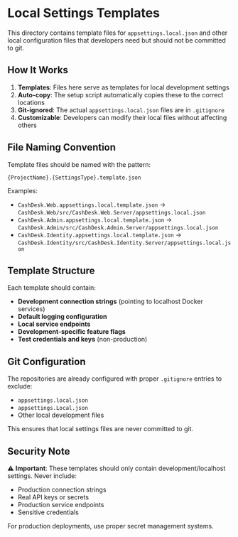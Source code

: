 # Local Settings Templates

This directory contains template files for `appsettings.local.json` and other local configuration files that developers need but should not be committed to git.

## How It Works

1. **Templates**: Files here serve as templates for local development settings
2. **Auto-copy**: The setup script automatically copies these to the correct locations
3. **Git-ignored**: The actual `appsettings.local.json` files are in `.gitignore`
4. **Customizable**: Developers can modify their local files without affecting others

## File Naming Convention

Template files should be named with the pattern:
```
{ProjectName}.{SettingsType}.template.json
```

Examples:
- `CashDesk.Web.appsettings.local.template.json` → `CashDesk.Web/src/CashDesk.Web.Server/appsettings.local.json`
- `CashDesk.Admin.appsettings.local.template.json` → `CashDesk.Admin/src/CashDesk.Admin.Server/appsettings.local.json`
- `CashDesk.Identity.appsettings.local.template.json` → `CashDesk.Identity/src/CashDesk.Identity.Server/appsettings.local.json`

## Template Structure

Each template should contain:
- **Development connection strings** (pointing to localhost Docker services)
- **Default logging configuration** 
- **Local service endpoints**
- **Development-specific feature flags**
- **Test credentials and keys** (non-production)

## Git Configuration

The repositories are already configured with proper `.gitignore` entries to exclude:
- `appsettings.local.json`
- `appsettings.Local.json` 
- Other local development files

This ensures that local settings files are never committed to git.

## Security Note

⚠️ **Important**: These templates should only contain development/localhost settings. Never include:
- Production connection strings
- Real API keys or secrets
- Production service endpoints
- Sensitive credentials

For production deployments, use proper secret management systems.